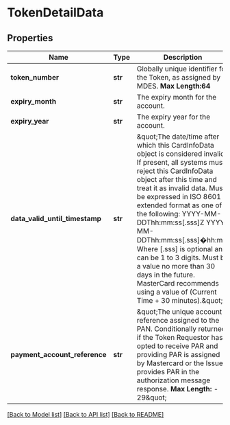 # TokenDetailData

## Properties
Name | Type | Description | Notes
------------ | ------------- | ------------- | -------------
**token_number** | **str** | Globally unique identifier for the Token, as assigned by MDES.     __Max Length:64__  | [optional] 
**expiry_month** | **str** | The expiry month for the account.  | [optional] 
**expiry_year** | **str** | The expiry year for the account.  | [optional] 
**data_valid_until_timestamp** | **str** | \&quot;The date/time after which this CardInfoData object is considered invalid. If present, all systems must reject this CardInfoData object after this time and treat it as invalid data. Must be expressed in ISO 8601 extended format as one of the following: YYYY-MM-DDThh:mm:ss[.sss]Z YYYY-MM-DDThh:mm:ss[.sss]�hh:mm Where [.sss] is optional and can be 1 to 3 digits. Must be a value no more than 30 days in the future. MasterCard recommends using a value of (Current Time + 30 minutes).\&quot;  | [optional] 
**payment_account_reference** | **str** | \&quot;The unique account reference assigned to the PAN. Conditionally returned if the Token Requestor has opted to receive PAR and providing PAR is assigned by Mastercard or the Issuer provides PAR in the authorization message response.    __Max Length:__ - 29\&quot;  | [optional] 

[[Back to Model list]](../README.md#documentation-for-models) [[Back to API list]](../README.md#documentation-for-api-endpoints) [[Back to README]](../README.md)


